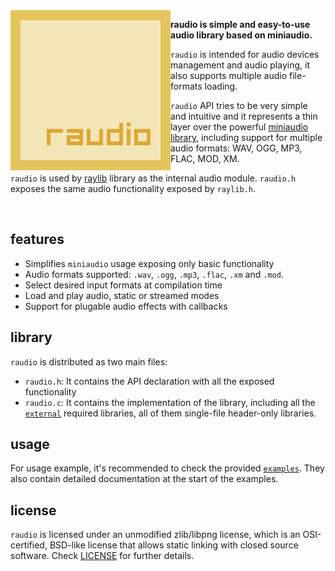 <img align="left" src="logo/raudio_256x256.png" width=256>

**raudio is simple and easy-to-use audio library based on miniaudio.**

`raudio` is intended for audio devices management and audio playing, it also supports multiple audio file-formats loading.

`raudio` API tries to be very simple and intuitive and it represents a thin layer over the powerful [miniaudio library](https://github.com/dr-soft/miniaudio), including support for multiple audio formats: WAV, OGG, MP3, FLAC, MOD, XM.

`raudio` is used by [raylib](https://github.com/raysan5/raylib) library as the internal audio module. `raudio.h` exposes the same audio functionality exposed by `raylib.h`. 

<br>

## features

 - Simplifies `miniaudio` usage exposing only basic functionality
 - Audio formats supported: `.wav`, `.ogg`, `.mp3`, `.flac`, `.xm` and `.mod`.
 - Select desired input formats at compilation time
 - Load and play audio, static or streamed modes
 - Support for plugable audio effects with callbacks
 
## library

`raudio` is distributed as two main files: 
 
 - `raudio.h`: It contains the API declaration with all the exposed functionality
 - `raudio.c`: It contains the implementation of the library, including all the [`external`](src/external) required libraries, all of them single-file header-only libraries.

## usage

For usage example, it's recommended to check the provided [`examples`](examples). They also contain detailed documentation at the start of the examples.

## license

`raudio` is licensed under an unmodified zlib/libpng license, which is an OSI-certified, BSD-like license that allows static linking with closed source software. Check [LICENSE](LICENSE) for further details.

